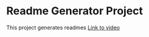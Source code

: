 # Readme Generator Project
This project generates readmes
[Link to video](https://drive.google.com/file/d/1R3MRA_ord-ZhKxKkinHuUqKSssJgzA66/view)